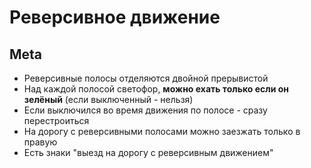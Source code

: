 # Реверсивное движение
## Meta
* Реверсивные полосы отделяются двойной прерывистой
* Над каждой полосой светофор, **можно ехать только если он зелёный** (если выключенный - нельзя)
* Если выключился во время движения по полосе - сразу перестроиться
* На дорогу с реверсивными полосами можно заезжать только в правую
* Есть знаки "выезд на дорогу с реверсивным движением"